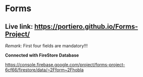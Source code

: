 # Forms

## Live link: https://portiero.github.io/Forms-Project/

*Remark*: First four fields are mandatory!!!

**Connected with FireStore Database**

https://console.firebase.google.com/project/forms-project-6cf66/firestore/data/~2Fform~2Fhobla
